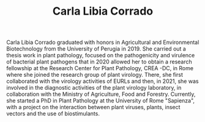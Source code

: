 ﻿---
# Display name
title: Carla Libia Corrado

# Is this the primary user of the site?
superuser: false

# Role/position
role: PhD Student

# Organizations/Affiliations
organizations:
- name: University of Rome "Sapienza" 
  url: http://www.uniroma1.it

# Short bio (displayed in user profile at end of posts)
bio: My research interests are focused on plant viruses pathogenicity systems

interests:
- Pathogens detection
- NGS
- Volatile Organic compounds (VOC’s)
- Plant pathogen resistance systems

education:
  courses:  
  - course: MSc in Agriculture and Environmental Biotechnologies
    institution: Università degli Studi di Perugia
    year: 2019
  - course: BSc in Agriculture and Environmental Science, curriculum in Biotechnologies
    institution: Università degli Studi di Perugia
    year: 2016


# Social/Academic Networking
# For available icons, see: https://sourcethemes.com/academic/docs/page-builder/#icons
#   For an email link, use "fas" icon pack, "envelope" icon, and a link in the
#   form "mailto:your-email@example.com" or "#contact" for contact widget.
social:
- icon: envelope
  icon_pack: fas
  link: 'mailto:carlalibia.corrado@uniroma1.it'
- icon: linkedin
  icon_pack: fab
  link: ‘linkedin.com/in/carla-libia-corrado-2b7b84184’

# Link to a PDF of your resume/CV from the About widget.
# To enable, copy your resume/CV to `static/files/cv.pdf` and uncomment the lines below.
# - icon: cv
#   icon_pack: ai
#   link: files/cv.pdf


# Enter email to display Gravatar (if Gravatar enabled in Config)
email: carlalibia.corrado@uniroma1.it

# Highlight the author in author lists? (true/false)
highlight_name: false

# Organizational groups that you belong to (for People widget)
#   Set this to `[]` or comment out if you are not using People widget.
user_groups:
- PhD Student

---
<link rel="stylesheet" href="https://cdn.jsdelivr.net/gh/jpswalsh/academicons@1/css/academicons.min.css">

Carla Libia Corrado graduated with honors in Agricultural and Environmental Biotechnology from the University of Perugia in 2019.  She carried out a thesis work in plant pathology, focused on the pathogenicity and virulence of bacterial plant pathogens that in 2020 allowed her to obtain a research fellowship at the Research Center for Plant Pathology, CREA -DC, in Rome where she joined the research group of plant virology. There, she first collaborated with the virology activities of EURLs and then, in 2021, she was involved in the diagnostic activities of the plant virology laboratory, in collaboration with the Ministry of Agriculture, Food and Forestry. Currently, she started a PhD in Plant Pathology at the University of Rome "Sapienza", with a project on the interaction between plant viruses, plants, insect vectors and the use of biostimulants.
